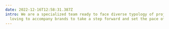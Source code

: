 ```yaml
---
date: 2022-12-16T12:58:31.387Z
intro: We are a specialized team ready to face diverse typology of projects,
  loving to accompany brands to take a step forward and set the pace of times.
---
```

